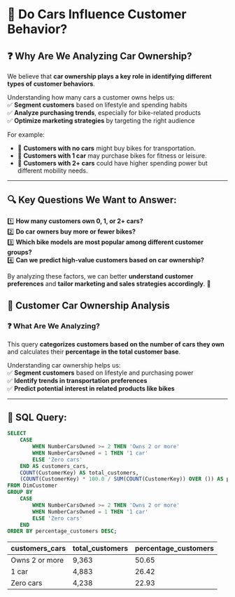# 🚗 Do Cars Influence Customer Behavior?  

## ❓ Why Are We Analyzing Car Ownership?  

We believe that **car ownership plays a key role in identifying different types of customer behaviors**.  

Understanding how many cars a customer owns helps us:  
✅ **Segment customers** based on lifestyle and spending habits  
✅ **Analyze purchasing trends**, especially for bike-related products  
✅ **Optimize marketing strategies** by targeting the right audience  

For example:  
- 🚴 **Customers with no cars** might buy bikes for transportation.  
- 🚗 **Customers with 1 car** may purchase bikes for fitness or leisure.  
- 🚙 **Customers with 2+ cars** could have higher spending power but different mobility needs.  

---

## 🔍 **Key Questions We Want to Answer:**  
1️⃣ **How many customers own 0, 1, or 2+ cars?**  
2️⃣ **Do car owners buy more or fewer bikes?**  
3️⃣ **Which bike models are most popular among different customer groups?**  
4️⃣ **Can we predict high-value customers based on car ownership?**  

By analyzing these factors, we can better **understand customer preferences** and **tailor marketing and sales strategies accordingly**. 🚀  


## 🚗 Customer Car Ownership Analysis  

### ❓ What Are We Analyzing?  
This query **categorizes customers based on the number of cars they own** and calculates their **percentage in the total customer base**.  

Understanding car ownership helps us:  
✅ **Segment customers** based on lifestyle and purchasing power  
✅ **Identify trends in transportation preferences**  
✅ **Predict potential interest in related products like bikes**  

---

## 📝 **SQL Query:**
```sql
SELECT 
    CASE 
        WHEN NumberCarsOwned >= 2 THEN 'Owns 2 or more'
        WHEN NumberCarsOwned = 1 THEN '1 car'
        ELSE 'Zero cars' 
    END AS customers_cars,
    COUNT(CustomerKey) AS total_customers,
    (COUNT(CustomerKey) * 100.0 / SUM(COUNT(CustomerKey)) OVER ()) AS percentage_customers
FROM DimCustomer
GROUP BY 
    CASE 
        WHEN NumberCarsOwned >= 2 THEN 'Owns 2 or more'
        WHEN NumberCarsOwned = 1 THEN '1 car'
        ELSE 'Zero cars' 
    END
ORDER BY percentage_customers DESC;
```
| customers_cars | total_customers         | percentage_customers |
|----------------|-------------------------|----------------------|
| Owns 2 or more |                  9,363  | 50.65                |
| 1 car          |                  4,883  | 26.42                |
| Zero cars      |                  4,238  | 22.93                |
